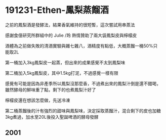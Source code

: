 # 191231-Ethen-鳳梨蒸餾酒

之前的鳳梨酒是發酵法，結果香氣維持的很短暫，這次嘗試用串蒸法

感謝食億研究所群組中的 Julie /玲 熱情贊助了兩大袋鳳梨皮與檸檬皮

酒體為之前做失敗的清酒實驗與雜七雜八，酒精度有點低，大概蒸餾一桶50%只能取2L

第一桶加入3kg鳳梨皮一起蒸，但出來的成果感覺不太到鳳梨味

第二桶加入5kg鳳梨皮，其中1.5kg打泥，不過感覺一樣有限

感覺有可能是因為非產季所以鳳梨沒那麼香，不過煮出來的鳳梨汁倒是還不錯喝，雖然酵母的鮮味重了點，剩下的也煮鳳梨汁好了

檸檬皮還在想該怎麼做，先送冷凍


第二桶蒸餾後的汁有強烈的甜味與鳳梨味，決定採取蒸餾汁，混合剩下的皮也加糖3kg煮過，加水至20L後投入聖誕啤酒的酵母發酵

## 2001